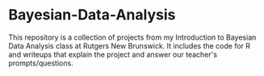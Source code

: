# Bayesian-Data-Analysis
This repository is a collection of projects from my Introduction to Bayesian Data Analysis class at Rutgers New Brunswick. It includes the code for R and writeups that explain the project and answer our teacher's prompts/questions.
